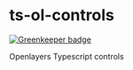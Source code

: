 # ts-ol-controls

[![Greenkeeper badge](https://badges.greenkeeper.io/ahashem/ts-ol-controls.svg)](https://greenkeeper.io/)

Openlayers Typescript controls
